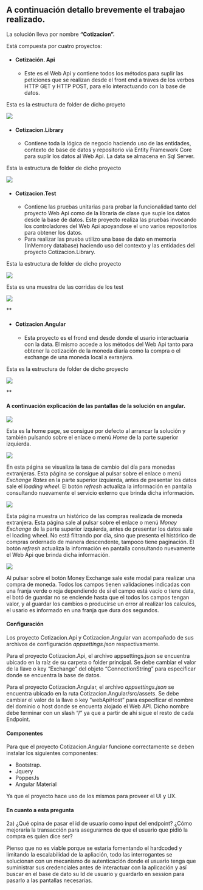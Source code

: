 ## A continuación detallo brevemente el trabajao realizado.

La solución lleva por nombre **“Cotizacion”.**

Está compuesta por cuatro proyectos:

- #### Cotización. Api
  - Este es el Web Api y contiene todos los métodos para suplir las peticiones que se realizan desde el front end a traves de los verbos HTTP GET y HTTP POST, para ello interactuando con la base de datos.

Esta es la estructura de folder de dicho proyeto

![](Images/Aspose.Words.9cdce16e-2c41-4678-883e-3e3a13611573.001.png)


- #### Cotizacion.Library
  - Contiene toda la lógica de negocio haciendo uso de las entidades, contexto de base de datos y repositorio vía Entity Framework Core para suplir los datos al Web Api. La data se almacena en Sql Server.

Esta la estructura de folder de dicho proyecto	

![](Images/Aspose.Words.9cdce16e-2c41-4678-883e-3e3a13611573.002.png)

- #### Cotizacion.Test
  - Contiene las pruebas unitarias para probar la funcionalidad tanto del proyecto Web Api como de la libraría de clase que suple los datos desde la base de datos. Este proyecto realiza las pruebas invocando los controladores del Web Api apoyandose el uno varios repositorios para obtener los datos.
  - Para realizar las prueba utilizo una base de dato en memoria (InMemory database) haciendo uso del contexto y las entidades del proyecto Cotizacion.Library.

Esta la estructura de folder de dicho proyecto

![](Images/Aspose.Words.9cdce16e-2c41-4678-883e-3e3a13611573.003.png)

Esta es una muestra de las corridas de los test

![](Images/Aspose.Words.9cdce16e-2c41-4678-883e-3e3a13611573.004.png)

**

- #### Cotizacion.Angular
  - Esta proyecto es el frond end desde donde el usario interactuaría con la data. El mismo  accede a los métodos del Web Api tanto para obtener la cotización de la moneda diaría como la compra o el exchange de una moneda local a exranjera.

Esta es la estructura de folder de dicho proyecto

![](Images/Aspose.Words.9cdce16e-2c41-4678-883e-3e3a13611573.005.png)

**

#### A continuación explicación de las pantallas de la solución en angular.

![](Images/Aspose.Words.9cdce16e-2c41-4678-883e-3e3a13611573.006.png)

Esta es la home page, se consigue por defecto al arrancar la solución y también pulsando sobre el enlace o menú *Home* de la parte superior izquierda.

![](Images/Aspose.Words.9cdce16e-2c41-4678-883e-3e3a13611573.007.png)

En esta página se visualiza la tasa de cambio del día para monedas extranjeras. Esta página se consigue al pulsar sobre el enlace o menú *Exchange Rates* en la parte superior izquierda, antes de presentar los datos sale el *loading wheel*. El botón *refresh* actualiza la información en pantalla consultando nuevamente el servicio externo que brinda dicha información.

![](Images/Aspose.Words.9cdce16e-2c41-4678-883e-3e3a13611573.008.png)

Esta página muestra un histórico de las compras realizada de moneda extranjera. Esta página sale al pulsar sobre el enlace o menú *Money Exchange* de la parte superior izquierda, antes de presentar los datos sale el loading wheel. No está filtrando por día, sino que presenta el histórico de compras ordernado de manera descendente, tampoco tiene paginación. El botón *refresh* actualiza la información en pantalla consultando nuevamente el Web Api que brinda dicha información. 

![](Images/Aspose.Words.9cdce16e-2c41-4678-883e-3e3a13611573.009.png)

Al pulsar sobre el botón Money Exchange sale este modal para realizar una compra de moneda. Todos los campos tienen validaciones indicadas con una franja verde o roja dependiendo de si el campo está vacío o tiene data, el botó de guardar no se enciende hasta que el todos los campos tengan valor, y al guardar los cambios o producirse un error al realizar los calculos, el usario es informado en una franja que dura dos segundos.

#### Configuración

Los proyecto Cotizacion.Api y Cotizacion.Angular van acompañado de sus archivos de configuración *appsettings.json* respectivamente.

Para el proyecto Cotizacion.Api, el archivo appsettings.json se encuentra ubicado en la raíz de su carpeta o folder principal. Se debe cambiar el valor de la llave o key “Exchange” del objeto “ConnectionString” para especificar donde se encuentra la base de datos.

Para el proyecto Cotizacion.Angular, el archivo *appsettings.json* se encuentra ubicado en la ruta Cotizacion.Angular/src/assets. Se debe cambiar el valor de la llave o key “webApiHost” para especificar el nombre del dominio o host donde se encuenta alojado el Web API. Dicho nombre debe terminar con un slash “/” ya que a partir de ahí sigue el resto de cada Endpoint.

#### Componentes

Para que el proyecto Cotizacion.Angular funcione correctamente se deben instalar los siguientes componentes:

- Bootstrap.
- Jquery
- PopperJs
- Angular Material

Ya que el proyecto hace uso de los mismos para proveer el UI y UX.

#### En cuanto a esta pregunta

2a) ¿Qué opina de pasar el id de usuario como input del endpoint? ¿Cómo mejoraría la transacción para asegurarnos de que el usuario que pidió la compra es quien dice ser?

Pienso que no es viable porque se estaría fomentando el hardcoded y limitando la escalabilidad de la apliación, todo las interrogantes se solucionan con un mecanismo de autenticación donde el usuario tenga que suministrar sus credenciales antes de interactuar con la aplicación y así buscar en el base de dato su Id de usuario y guardarlo en session para pasarlo a las pantallas necesarias.